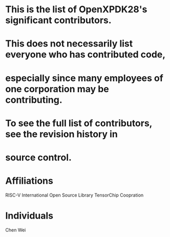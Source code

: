 # This is the list of OpenXPDK28's significant contributors.
#
# This does not necessarily list everyone who has contributed code,
# especially since many employees of one corporation may be contributing.
# To see the full list of contributors, see the revision history in
# source control.

# Affiliations
RISC-V International Open Source Library
TensorChip Coopration

# Individuals
Chen Wei
